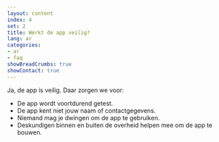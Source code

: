 ```yaml
---
layout: content
index: 4
set: 2
title: Werkt de app veilig?
lang: ar
categories:
- ar
- faq
showBreadCrumbs: true
showContact: true
---
```


Ja, de app is veilig. Daar zorgen we voor:
- De app wordt voortdurend getest.
- De app kent niet jouw naam of contactgegevens.
- Niemand mag je dwingen om de app te gebruiken.
- Deskundigen binnen en buiten de overheid helpen mee om de app te bouwen.
